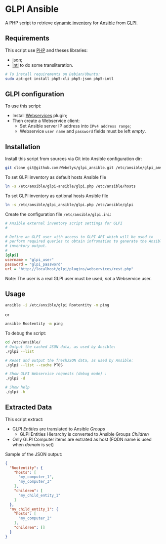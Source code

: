 # GLPI Ansible

A PHP script to retrieve [dynamic
inventory](http://docs.ansible.com/ansible/intro_dynamic_inventory.html) for
[Ansible](http://www.ansible.com/) from [GLPI](http://www.glpi-project.org/).


## Requirements

This script use [PHP](http://php.net) and theses libraries:
* [json](http://php.net/manual/en/json.installation.php);
* [intl](http://php.net/manual/eb/book.intl.php) to do some transliteration.

```bash
# To install requirements on Debian/Ubuntu:
sudo apt-get install php5-cli php5-json php5-intl
```


## GLPI configuration

To use this script:

* Install [Webservices](http://plugins.glpi-project.org/spip.php?article93) plugin;
* Then create a Webservice client:
  * Set Ansible server IP address into `IPv4 address range`;
  * Webservice `user name` and `password` fields must be left _empty_.


## Installation

Install this script from sources via Git into Ansible configuration dir:

```bash
git clone git@github.com:Webelys/glpi_ansible.git /etc/ansible/glpi_ansible/
```

To set GLPI inventory as default hosts Ansible file
```bash
ln -s /etc/ansible/glpi-ansible/glpi.php /etc/ansible/hosts
```

To set GLPI inventory as optional hosts Ansible file
```bash
ln -s /etc/ansible/glpi_ansible/glpi.php /etc/ansible/glpi
```

Create the configuration file `/etc/ansible/glpi.ini`:

```ini
# Ansible external inventory script settings for GLPI
#

# Define an GLPI user with access to GLPI API which will be used to
# perform required queries to obtain infromation to generate the Ansible
# inventory output.
#
[glpi]
username = "glpi_user"
password = "glpi_password"
url = "http://localhost/glpi/plugins/webservices/rest.php"
```

Note: The user is a real GLPI user must be used, _not_ a Webservice user.


## Usage

```bash
ansible -i /etc/ansible/glpi Rootentity -m ping
```
or 
```bash
ansible Rootentity -m ping
```


To debug the script:

```bash
cd /etc/ansible/
# Output the cached JSON data, as used by Ansible:
./glpi --list

# Reset and output the freshJSON data, as used by Ansible:
./glpi --list --cache PT0S

# Show GLPI Webservice requests (debug mode) :
./glpi -d

# Show help
./glpi -h
```

## Extracted Data

This script extract:

* GLPI _Entities_ are translated to Ansible _Groups_
  * GLPI Entities Hierarchy is converted to Ansible Groups _Children_
* Only GLPI Computer items are extrated as host (FQDN name is used when
  _domain_ is set)

Sample of the JSON output:

```json
{
  "Rootentity": {
    "hosts": [
      "my_computer_1",
      "my_computer_3"
    ],
    "children": [
      "my_child_entity_1"
    ]
  },
  "my_child_entity_1": {
    "hosts": [
      "my_computer_2"
    ],
    "children": []
  }
}
```

